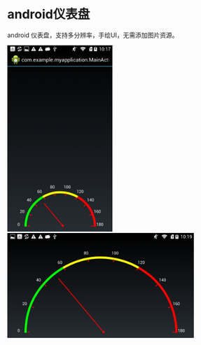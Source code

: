 
<h1>android仪表盘</h1>
<p>android 仪表盘，支持多分辨率，手绘UI，无需添加图片资源。</p>
<img src="/Screenshot_2016-08-19-10-17-01.jpeg" alt="alt text" title="Title" height=426px width=240px />
<img src="/Screenshot_2016-08-19-10-19-27.jpeg" alt="alt text" title="Title" height=240px width=426px />
